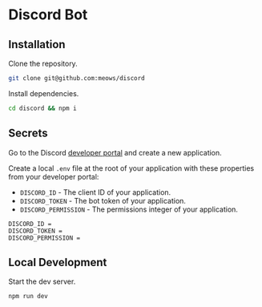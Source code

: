 # Discord Bot

## Installation

Clone the repository.

```bash
git clone git@github.com:meows/discord
```

Install dependencies.

```bash
cd discord && npm i
```

## Secrets

Go to the Discord [developer portal] and create a new application.

Create a local `.env` file at the root of your application with these properties
from your developer portal:
- `DISCORD_ID` - The client ID of your application.
- `DISCORD_TOKEN` - The bot token of your application.
- `DISCORD_PERMISSION` - The permissions integer of your application.

```env
DISCORD_ID =
DISCORD_TOKEN =
DISCORD_PERMISSION =
```

## Local Development

Start the dev server.
```bash
npm run dev
```

<!-- ----------------------------------------------------------------------- -->

[developer portal]: (https://discord.com/developers/applications)